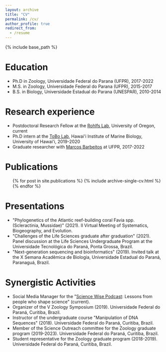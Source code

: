 ```yaml
---
layout: archive
title: "CV"
permalink: /cv/
author_profile: true
redirect_from:
  - /resume
---
```


{% include base_path %}

Education
======
- Ph.D in Zoology, Universidade Federal do Parana (UFPR), 2017-2022
- M.S. in Zoology, Universidade Federal do Parana (UFPR), 2015-2017
- B.S. in Biology, Universidade Estadual do Parana (UNESPAR), 2010-2014

Research experience
======
- Postdoctoral Research Fellow at the [Rohlfs Lab](https://rohlfslab.weebly.com/), University of Oregon, current
- Ph.D intern at the [ToBo Lab](https://tobolab.org/), Hawai'i Institute of Marine Biology, University of Hawai'i, 2019-2020
- Graduate researcher with [Marcos Barbeitos](https://scholar.google.com/citations?user=Pxo5pnYAAAAJ&hl=en) at UFPR, 2017-2022

Publications
======
 <ul>{% for post in site.publications %}
    {% include archive-single-cv.html %}
  {% endfor %}</ul>
  
Presentations
======
- "Phylogenetics of the Atlantic reef-building coral Favia spp. (Scleractinia, Mussidae)" (2021). II Virtual Meeting of Systematics, Biogeography, and Evolution.
- "Challenges of the Life Sciences graduate after graduation" (2021). Panel discussion at the Life Sciences Undergraduate Program at the Universidade Tecnológica do Paraná, Ponta Grossa, Brazil.
- "Next-generation sequencing and bioinformatics" (2019). Invited talk at the X Semana Acadêmica de Biologia, Universidade Estadual do Paraná, Paranaguá, Brazil.

Synergistic Activities
======
- Social Media Manager for the "[Science Wise Podcast](https://www.sciencewisepodcast.org/): Lessons from people who shape science" (current). 
- Organizer of the V Zoology Symposium (2019). Universidade Federal do Paraná, Curitiba, Brazil.
- Instructor of the undergraduate course "Manipulation of DNA Sequences" (2018). Universidade Federal do Paraná, Curitiba, Brazil.
- Member of the Science Outreach committee for the Zoology graduate program (2019-2023). Universidade Federal do Paraná, Curitiba, Brazil.
- Student representative for the Zoology graduate program (2018-2019). Universidade Federal do Paraná, Curitiba, Brazil.
